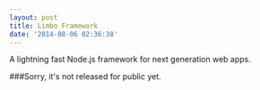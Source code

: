 ```yaml
---
layout: post
title: Limbo Framework
date: '2014-08-06 02:36:38'
---
```


A lightning fast Node.js framework for next generation web apps.

###Sorry, it's not released for public yet.